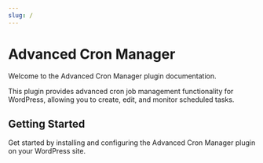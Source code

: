 ```yaml
---
slug: /
---
```


# Advanced Cron Manager

Welcome to the Advanced Cron Manager plugin documentation.

This plugin provides advanced cron job management functionality for WordPress, allowing you to create, edit, and monitor scheduled tasks.

## Getting Started

Get started by installing and configuring the Advanced Cron Manager plugin on your WordPress site.